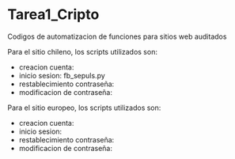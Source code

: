 # Tarea1_Cripto
Codigos de automatizacion de funciones para sitios web auditados

Para el sitio chileno, los scripts utilizados son:

* creacion cuenta:
* inicio sesion: fb_sepuls.py
* restablecimiento contraseña:
* modificacion de contraseña:

Para el sitio europeo, los scripts utilizados son:

* creacion cuenta:
* inicio sesion:
* restablecimiento contraseña:
* modificacion de contraseña:
